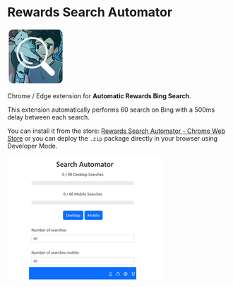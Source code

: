 # Rewards Search Automator
![](https://github.com/AsoStrife/Rewards-Search-Automator/blob/00aa9c79a7aa91b48855928f5123c23a8d7b12fa/img/icon128.png?raw=true)

Chrome / Edge extension for **Automatic Rewards Bing Search**. 

This extension automatically performs 60 search on Bing with a 500ms delay between each search.

You can install it from the store: [Rewards Search Automator - Chrome Web Store](https://chrome.google.com/webstore/detail/search-automator/ohjecpfbaodieoicfnpnigjbinkjgnkb) or you can deploy the `.zip` package directly in your browser using Developer Mode. 

![](https://github.com/AsoStrife/Rewards-Search-Automator/blob/main/img/preview.png?raw=true)
